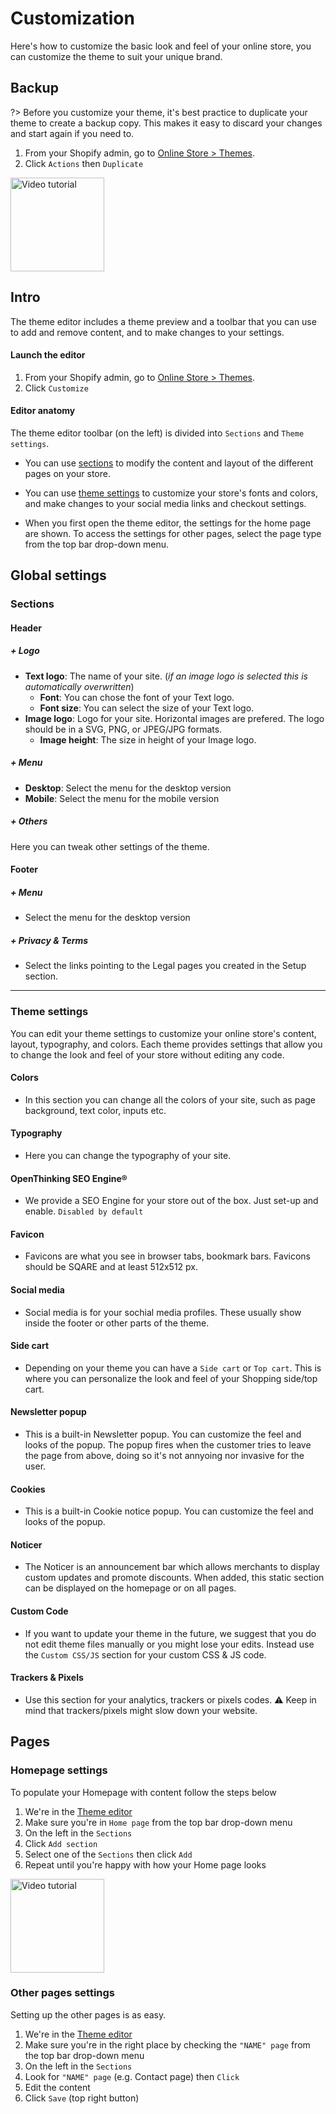 # Customization
Here's how to customize the basic look and feel of your online store, you can customize the theme to suit your unique brand.

## Backup
?> Before you customize your theme, it's best practice to duplicate your theme to create a backup copy. This makes it easy to discard your changes and start again if you need to.

1. From your Shopify admin, go to [Online Store > Themes](https://www.shopify.com/admin/themes?ref=OpenThinking).
1. Click `Actions` then `Duplicate`

[<img src="https://raw.githubusercontent.com/openxthinking/master-docs/master/docs/_media/vta.svg" alt="Video tutorial" loading=lazy width=150>](video#theme-backup)

## Intro
The theme editor includes a theme preview and a toolbar that you can use to add and remove content, and to make changes to your settings.

#### Launch the editor
1. From your Shopify admin, go to [Online Store > Themes](https://www.shopify.com/admin/themes?ref=OpenThinking).
1. Click `Customize`

#### Editor anatomy
The theme editor toolbar (on the left) is divided into `Sections` and `Theme settings`.

- You can use [sections](#sections) to modify the content and layout of the different pages on your store. 
- You can use [theme settings](#theme-settings) to customize your store's fonts and colors, and make changes to your social media links and checkout settings.

- When you first open the theme editor, the settings for the home page are shown. To access the settings for other pages, select the page type from the top bar drop-down menu.

## Global settings

### Sections

#### Header
##### + Logo
- __Text logo__: The name of your site. (_if an image logo is selected this is automatically overwritten_)
    - __Font__: You can chose the font of your Text logo.
    - __Font size__: You can select the size of your Text logo.
- __Image logo__: Logo for your site. Horizontal images are prefered. The logo should be in a SVG, PNG, or JPEG/JPG formats.
    - __Image height__: The size in height of your Image logo.

##### + Menu
- __Desktop__: Select the menu for the desktop version
- __Mobile__: Select the menu for the mobile version

##### + Others
Here you can tweak other settings of the theme.

#### Footer
##### + Menu
- Select the menu for the desktop version

##### + Privacy & Terms 
- Select the links pointing to the Legal pages you created in the Setup section.

---

### Theme settings
You can edit your theme settings to customize your online store's content, layout, typography, and colors. Each theme provides settings that allow you to change the look and feel of your store without editing any code.

#### Colors
- In this section you can change all the colors of your site, such as page background, text color, inputs etc.

#### Typography
- Here you can change the typography of your site.

#### OpenThinking SEO Engine®
- We provide a SEO Engine for your store out of the box. Just set-up and enable. `Disabled by default`

#### Favicon
- Favicons are what you see in browser tabs, bookmark bars. Favicons should be SQARE and at least 512x512 px.

#### Social media
- Social media is for your sochial media profiles. These usually show inside the footer or other parts of the theme.

#### Side cart
- Depending on your theme you can have a `Side cart` or `Top cart`. This is where you can personalize the look and feel of your Shopping side/top cart.

#### Newsletter popup
- This is a built-in Newsletter popup. You can customize the feel and looks of the popup. The popup fires when the customer tries to leave the page from above, doing so it's not annyoing nor invasive for the user.

#### Cookies
- This is a built-in Cookie notice popup. You can customize the feel and looks of the popup.

#### Noticer
- The Noticer is an announcement bar which allows merchants to display custom updates and promote discounts. When added, this static section can be displayed on the homepage or on all pages.

#### Custom Code
- If you want to update your theme in the future, we suggest that you do not edit theme files manually or you might lose your edits. Instead use the `Custom CSS/JS` section for your custom CSS & JS code.

#### Trackers & Pixels
- Use this section for your analytics, trackers or pixels codes. ⚠️ Keep in mind that trackers/pixels might slow down your website.
 

## Pages


### Homepage settings
To populate your Homepage with content follow the steps below

1. We're in the [Theme editor](#launch-the-editor)
1. Make sure you're in `Home page` from the top bar drop-down menu
1. On the left in the `Sections`
1. Click `Add section` 
1. Select one of the `Sections` then click `Add`
1. Repeat until you're happy with how your Home page looks

[<img src="https://raw.githubusercontent.com/openxthinking/master-docs/master/docs/_media/vta.svg" alt="Video tutorial" loading=lazy width=150>](video#customize-homepage)

### Other pages settings
Setting up the other pages is as easy.

1. We're in the [Theme editor](#launch-the-editor)
1. Make sure you're in the right place by checking the `"NAME" page` from the top bar drop-down menu
1. On the left in the `Sections`
1. Look for `"NAME" page` (e.g. Contact page) then `Click`
1. Edit the content
1. Click `Save` (top right button)

